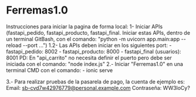 # Ferremas1.0
Instrucciones para iniciar la pagina de forma local:
1- Iniciar APIs (fastapi_pedido, fastapi_producto, fastapi_final.
                  Iniciar estas APIs, dentro de un terminal GitBash, con el comando:
                  "python -m uvicorn app.main:app --reload --port ...")
1.2- Las APIs deben iniciar en los siguientes port:
     - fastapi_pedido: 8002
     - fastapi_producto: 8000
     - fastapi_final (usuarios): 8001
     PD: En "api_carrito" no necesita definir el puerto pero debe ser iniciada con el comando:
        "node index.js"
2.- Iniciar "Ferremas1.0" en una terminal CMD con el comando:
    - ionic serve


3.- Para realizar pruebas de la pasarela de pago, la cuenta de ejemplo es:
    Email: sb-cvd7w42976779@personal.example.com
    Contraseña: WW3loCy?